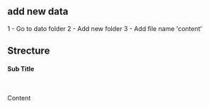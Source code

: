 ## add new data 

1 - Go to dato folder 
2 - Add new folder 
3 - Add file name 'content'

## Strecture 

<h4 class='text-lg font-bold'> Sub Title</h4> 
<br/>
<p> Content </p>